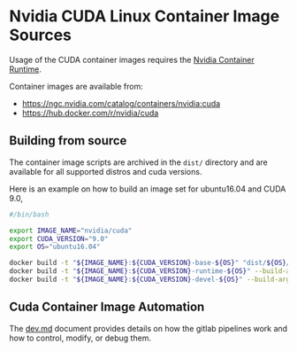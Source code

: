 # Nvidia CUDA Linux Container Image Sources

Usage of the CUDA container images requires the [Nvidia Container Runtime](https://github.com/NVIDIA/nvidia-container-runtime).

Container images are available from:

- https://ngc.nvidia.com/catalog/containers/nvidia:cuda
- https://hub.docker.com/r/nvidia/cuda

## Building from source

The container image scripts are archived in the `dist/` directory and are available for all supported distros and cuda versions.

Here is an example on how to build an image set for ubuntu16.04 and CUDA 9.0,

```bash
#/bin/bash

export IMAGE_NAME="nvidia/cuda"
export CUDA_VERSION="9.0"
export OS="ubuntu16.04"

docker build -t "${IMAGE_NAME}:${CUDA_VERSION}-base-${OS}" "dist/${OS}/${CUDA_VERSION}/base"
docker build -t "${IMAGE_NAME}:${CUDA_VERSION}-runtime-${OS}" --build-arg "IMAGE_NAME=${IMAGE_NAME}" "dist/${OS}/${CUDA_VERSION}/runtime"
docker build -t "${IMAGE_NAME}:${CUDA_VERSION}-devel-${OS}" --build-arg "IMAGE_NAME=${IMAGE_NAME}" "dist/${OS}/${CUDA_VERSION}/devel"
```

## Cuda Container Image Automation

The [dev.md](https://gitlab.com/nvidia/container-images/cuda/blob/master/doc/dev.md) document
provides details on how the gitlab pipelines work and how to control, modify, or debug them.
